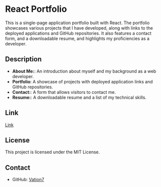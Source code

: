 # React Portfolio

This is a single-page application portfolio built with React. The portfolio showcases various projects that I have developed, along with links to the deployed applications and GitHub repositories. It also features a contact form, and a downloadable resume, and highlights my proficiencies as a developer.

## Description

- **About Me:**: An introduction about myself and my background as a web developer.
- **Portfolio**: A showcase of projects with deployed application links and GitHub repositories.
- **Contact:**: A form that allows visitors to contact me.
- **Resume:**: A downloadable resume and a list of my technical skills.

## Link
[Link](h)


## License

This project is licensed under the MIT License.

## Contact

- GitHub: [Vation7](https://github.com/Vation7)